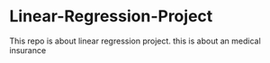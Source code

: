 # Linear-Regression-Project
This repo is about linear regression project. this is about an medical insurance
